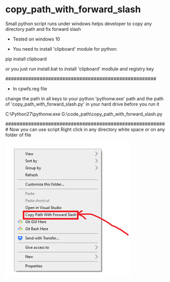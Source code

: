 # copy_path_with_forward_slash

Small python script runs under windows helps developer to copy any directory path and fix forward slash 

- Tested on windows 10

- You need to install 'clipboard' module for python:

pip install clipboard
 
 
 or you just run install.bat to install 'clipboard' modlule and registry key
 
 #####################################################
 
 - In cpwfs.reg file
 
 change the path in all keys to your python 'pythonw.exe' path and the path of 'copy_path_with_forward_slash.py' in your hard drive before you run it
 
 C:\\Python27\\pythonw.exe G:\\code_path\\copy_path_with_forward_slash.py
 
 #########################################################
 Now you can use script 
 Right click in any directory white space or on any folder of file
 
 ![alt text](https://github.com/KamalTD/copy_path_with_forward_slash/blob/master/Untitled.png)
